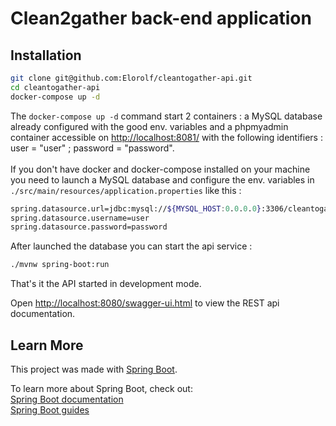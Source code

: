 # Clean2gather back-end application

## Installation

```sh
git clone git@github.com:Elorolf/cleantogather-api.git
cd cleantogather-api
docker-compose up -d
```
The `docker-compose up -d` command start 2 containers : a MySQL database already configured with the good env. variables and a phpmyadmin container accessible on [http://localhost:8081/](http://localhost:8081/) with the following identifiers : user = "user" ; password = "password". <br /> <br/>
If you don't have docker and docker-compose installed on your machine you need to launch a MySQL database and configure the env. variables in ``./src/main/resources/application.properties`` like this :

```sh
spring.datasource.url=jdbc:mysql://${MYSQL_HOST:0.0.0.0}:3306/cleantogather
spring.datasource.username=user
spring.datasource.password=password
```

After launched the database you can start the api service :
```sh
./mvnw spring-boot:run
```

That's it the API started in development mode.<br />

Open [http://localhost:8080/swagger-ui.html](http://localhost:8080/swagger-ui.html) to view the REST api documentation.

## Learn More

This project was made with [Spring Boot](https://spring.io/projects/spring-boot).

To learn more about Spring Boot, check out:</br> 
[Spring Boot documentation](https://docs.spring.io/spring/docs/current/spring-framework-reference/)</br>
[Spring Boot guides](https://spring.io/guides)

